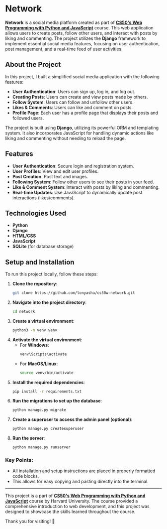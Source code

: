 # Network

**Network** is a social media platform created as part of **[CS50's Web Programming with Python and JavaScript](https://cs50.harvard.edu/web/2020/)** course. This web application allows users to create posts, follow other users, and interact with posts by liking and commenting. The project utilizes the **Django** framework to implement essential social media features, focusing on user authentication, post management, and a real-time feed of user activities.

## About the Project
In this project, I built a simplified social media application with the following features:
- **User Authentication**: Users can sign up, log in, and log out.
- **Creating Posts**: Users can create and view posts made by others.
- **Follow System**: Users can follow and unfollow other users.
- **Likes & Comments**: Users can like and comment on posts.
- **Profile Page**: Each user has a profile page that displays their posts and followed users.
  
The project is built using **Django**, utilizing its powerful ORM and templating system. It also incorporates JavaScript for handling dynamic actions like liking and commenting without needing to reload the page.

## Features
- **User Authentication**: Secure login and registration system.
- **User Profiles**: View and edit user profiles.
- **Post Creation**: Post text and images.
- **Following System**: Follow other users to see their posts in your feed.
- **Like & Comment System**: Interact with posts by liking and commenting.
- **Real-time Updates**: Use JavaScript to dynamically update post interactions (likes/comments).

## Technologies Used
- **Python**  
- **Django**  
- **HTML/CSS**  
- **JavaScript**  
- **SQLite** (for database storage)

## Setup and Installation

To run this project locally, follow these steps:

1. **Clone the repository**:
   ```bash
   git clone https://github.com/lonyasha/cs50w-network.git
2. **Navigate into the project directory**:
   ```bash
   cd network
3. **Create a virtual environment**:
      ```bash
      python3 -m venv venv
4. **Activate the virtual environment**:
   - For **Windows**:
     ```bash
     venv\Scripts\activate
   - For **MacOS/Linux**:
     ```bash
     source venv/bin/activate
5. **Install the required dependencies**:
   ```bash
   pip install -r requirements.txt
6. **Run the migrations to set up the database**:
   ```bash
   python manage.py migrate
7. **Create a superuser to access the admin panel (optional)**:
   ```bash
   python manage.py createsuperuser
8. **Run the server**:
   ```bash
   python manage.py runserver

### Key Points:
- All installation and setup instructions are placed in properly formatted code blocks.
- This allows for easy copying and pasting directly into the terminal.

---

This project is a part of **[CS50's Web Programming with Python and JavaScript](https://cs50.harvard.edu/web/2020/)** course by Harvard University. The course provided a comprehensive introduction to web development, and this project was designed to showcase the skills learned throughout the course.

Thank you for visiting! 🎉
